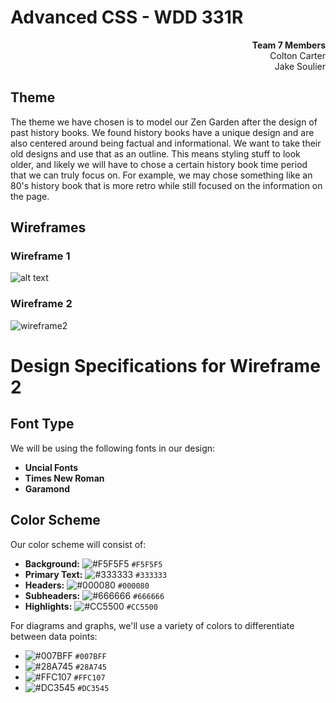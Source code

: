 # Advanced CSS - WDD 331R

<div align="right">
    <b>Team 7 Members</b>
    <br>
    Colton Carter
    <br>
    Jake Soulier
</div>

## Theme
The theme we have chosen is to model our Zen Garden after the design of past history books. We found history books have a unique design and are also centered around being factual and informational. We want to take their old designs and use that as an outline. This means styling stuff to look older, and likely we will have to chose a certain history book time period that we can truly focus on. For example, we may chose something like an 80's history book that is more retro while still focused on the information on the page.

## Wireframes

### Wireframe 1
![alt text](https://github.com/jakesoulier/cssAdvanced/assets/97404870/64be1fd0-367d-49de-bfb5-4889e3ddf33f)

### Wireframe 2
![wireframe2](https://github.com/jakesoulier/cssAdvanced/assets/97404870/4800b25d-0c14-4b0f-8a0e-d4bf03728e5f)

# Design Specifications for Wireframe 2

## Font Type
We will be using the following fonts in our design:

- **Uncial Fonts**
- **Times New Roman**
- **Garamond**

## Color Scheme
Our color scheme will consist of:

- **Background:** ![#F5F5F5](https://via.placeholder.com/15/F5F5F5/000000?text=+) `#F5F5F5`
- **Primary Text:** ![#333333](https://via.placeholder.com/15/333333/000000?text=+) `#333333`
- **Headers:** ![#000080](https://via.placeholder.com/15/000080/000000?text=+) `#000080`
- **Subheaders:** ![#666666](https://via.placeholder.com/15/666666/000000?text=+) `#666666`
- **Highlights:** ![#CC5500](https://via.placeholder.com/15/CC5500/000000?text=+) `#CC5500`

For diagrams and graphs, we'll use a variety of colors to differentiate between data points:

- ![#007BFF](https://via.placeholder.com/15/007BFF/000000?text=+) `#007BFF`
- ![#28A745](https://via.placeholder.com/15/28A745/000000?text=+) `#28A745`
- ![#FFC107](https://via.placeholder.com/15/FFC107/000000?text=+) `#FFC107`
- ![#DC3545](https://via.placeholder.com/15/DC3545/000000?text=+) `#DC3545`
